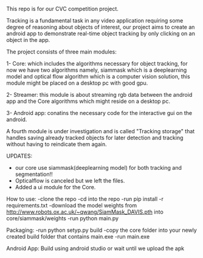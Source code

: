 This repo is for our CVC competition project.

Tracking is a fundamental task in any video application requiring some degree of reasoning about objects of interest, our project aims to create an android app to demonstrate real-time object tracking by only clicking on an object in the app.

The project consists of three main modules:

1- Core: which includes the algorithms necessary for object tracking, for now we have two algorithms namely, siammask which is a deeplearning model and optical flow algorithm which is a computer vision solution, this module might be placed on a desktop pc with good gpu.

2- Streamer: this module is about streaming rgb data between the android app and the Core algorithms which might reside on a desktop pc.

3- Android app: conatins the necessary code for the interactive gui on the android.

A fourth module is under investigation and is called "Tracking storage" that handles saving already tracked objects for later detection and tracking without having to reindicate them again.


UPDATES:
- our core use siammask(deeplearning model) for both tracking and segmentation!!
- Opticalflow is canceled but we left the files.
- Added a ui module for the Core.

How to use:
-clone the repo
-cd into the repo
-run   pip install -r requirements.txt
-download the model weights from http://www.robots.ox.ac.uk/~qwang/SiamMask_DAVIS.pth into core/siammask/weights
-run   python main.py

Packaging:
-run python setyp.py build
-copy the core folder into your newly created build folder that contains main.exe
-run main.exe

Android App:
Build using android studio or wait until we upload the apk
